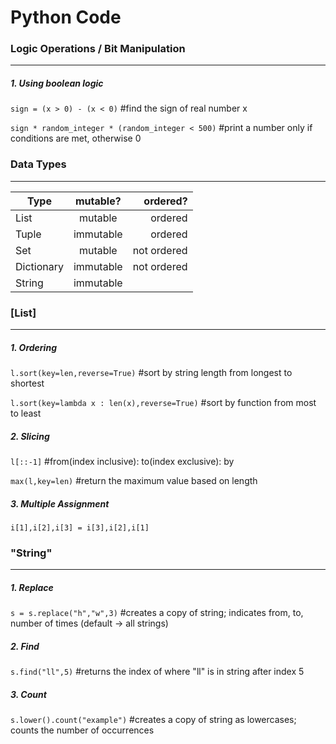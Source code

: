 # Python Code

### Logic Operations / Bit Manipulation 
---
##### 1. Using boolean logic
```sign = (x > 0) - (x < 0)``` #find the sign of real number x

```sign * random_integer * (random_integer < 500)``` #print a number only if conditions are met, otherwise 0  


### Data Types
---
| Type          | mutable?      | ordered?    |
| ------------- |:-------------:| ----------: |
| List          | mutable       | ordered     |
| Tuple         | immutable     | ordered     |
| Set           | mutable       | not ordered |
| Dictionary    | immutable     | not ordered |
| String        | immutable     |             |



### [List] 
---
##### 1. Ordering
```l.sort(key=len,reverse=True)``` #sort by string length from longest to shortest 

```l.sort(key=lambda x : len(x),reverse=True)``` #sort by function from most to least

##### 2. Slicing
```l[::-1]``` #from(index inclusive): to(index exclusive): by

```max(l,key=len)``` #return the maximum value based on length

##### 3. Multiple Assignment
```i[1],i[2],i[3] = i[3],i[2],i[1]``` 



### "String" 
---
##### 1. Replace
```s = s.replace("h","w",3)``` #creates a copy of string; indicates from, to, number of times (default -> all strings)

##### 2. Find
```s.find("ll",5)``` #returns the index of where "ll" is in string after index 5

##### 3. Count
```s.lower().count("example")``` #creates a copy of string as lowercases; counts the number of occurrences 



